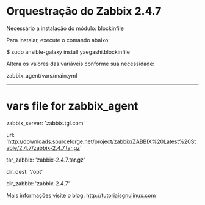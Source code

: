# Orquestração do Zabbix 2.4.7 

Necessário a instalação do módulo: blockinfile

Para instalar, execute o comando abaixo:

$ sudo ansible-galaxy install yaegashi.blockinfile

Altera os valores das variáveis conforme sua necessidade:

zabbix_agent/vars/main.yml

---
# vars file for zabbix_agent 
zabbix_server: 'zabbix.tgl.com' 

url: 'http://downloads.sourceforge.net/project/zabbix/ZABBIX%20Latest%20Stable/2.4.7/zabbix-2.4.7.tar.gz'

tar_zabbix: 'zabbix-2.4.7.tar.gz'

dir_dest: '/opt'

dir_zabbix: 'zabbix-2.4.7'


Mais informações visite o blog:
http://tutoriaisgnulinux.com

